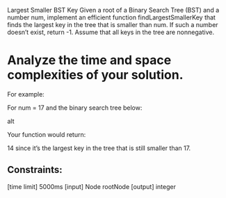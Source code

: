 Largest Smaller BST Key
Given a root of a Binary Search Tree (BST) and a number num, implement an efficient function findLargestSmallerKey that finds the largest key in the tree that is smaller than num. If such a number doesn’t exist, return -1. Assume that all keys in the tree are nonnegative.

# Analyze the time and space complexities of your solution.

For example:

For num = 17 and the binary search tree below:

alt

Your function would return:

14 since it’s the largest key in the tree that is still smaller than 17.

## Constraints:

[time limit] 5000ms
[input] Node rootNode
[output] integer